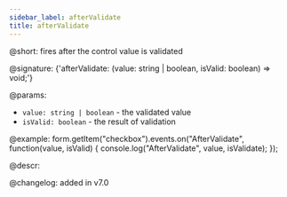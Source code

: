 ```yaml
---
sidebar_label: afterValidate
title: afterValidate
---          
```


@short: fires after the control value is validated
 
@signature: {'afterValidate: (value: string | boolean, isValid: boolean) => void;'}

@params:
- `value: string | boolean` - the validated value
- `isValid: boolean` - the result of validation

@example:
form.getItem("checkbox").events.on("AfterValidate", function(value, isValid) {
    console.log("AfterValidate", value, isValidate);
});

@descr:

@changelog: added in v7.0
